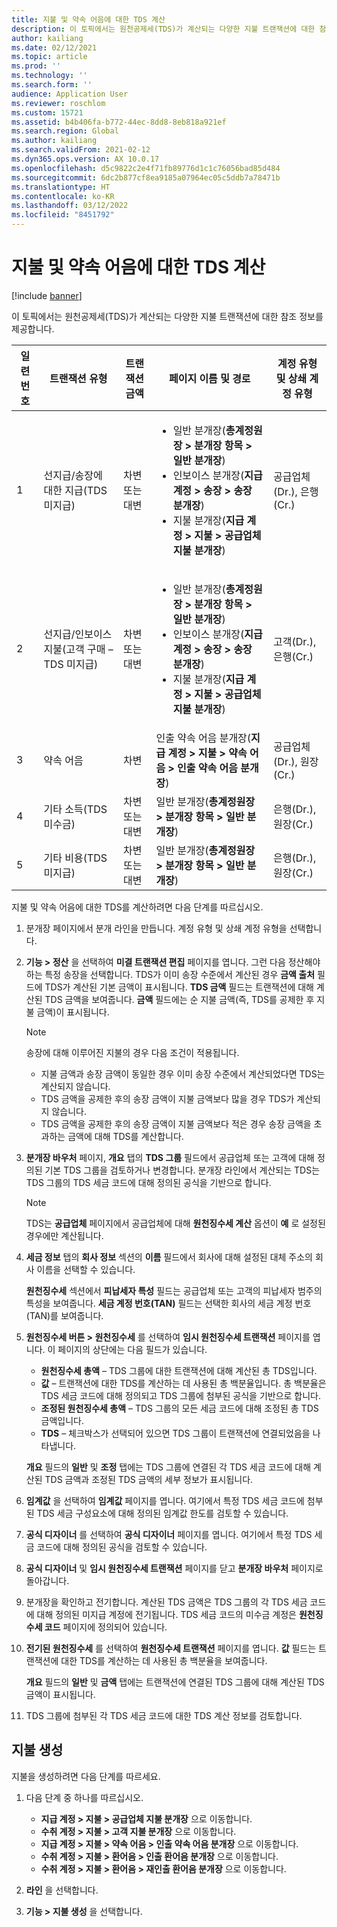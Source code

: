 ```yaml
---
title: 지불 및 약속 어음에 대한 TDS 계산
description: 이 토픽에서는 원천공제세(TDS)가 계산되는 다양한 지불 트랜잭션에 대한 참조 정보를 제공합니다.
author: kailiang
ms.date: 02/12/2021
ms.topic: article
ms.prod: ''
ms.technology: ''
ms.search.form: ''
audience: Application User
ms.reviewer: roschlom
ms.custom: 15721
ms.assetid: b4b406fa-b772-44ec-8dd8-8eb818a921ef
ms.search.region: Global
ms.author: kailiang
ms.search.validFrom: 2021-02-12
ms.dyn365.ops.version: AX 10.0.17
ms.openlocfilehash: d5c9822c2e4f71fb89776d1c1c76056bad85d484
ms.sourcegitcommit: 6dc2b877cf8ea9185a07964ec05c5ddb7a78471b
ms.translationtype: HT
ms.contentlocale: ko-KR
ms.lasthandoff: 03/12/2022
ms.locfileid: "8451792"
---
```

# <a name="tds-calculation-on-payments-and-promissory-notes"></a>지불 및 약속 어음에 대한 TDS 계산

[!include [banner](../includes/banner.md)]

이 토픽에서는 원천공제세(TDS)가 계산되는 다양한 지불 트랜잭션에 대한 참조 정보를 제공합니다.

| 일련 번호 | 트랜잭션 유형 | 트랜잭션 금액 | 페이지 이름 및 경로 | 계정 유형 및 상쇄 계정 유형 |
|---------------|------------------|--------------------|--------------------|--------------------------------------|
| 1             | 선지급/송장에 대한 지급(TDS 미지급) | 차변 또는 대변 | <ul><li>일반 분개장(**총계정원장 \> 분개장 항목 \> 일반 분개장**)</li><li>인보이스 분개장(**지급 계정 \> 송장 \> 송장 분개장**)</li><li>지불 분개장(**지급 계정 \> 지불 \> 공급업체 지불 분개장**)</li></ul> | 공급업체(Dr.), 은행(Cr.) |
| 2             | 선지급/인보이스 지불(고객 구매 – TDS 미지급) | 차변 또는 대변 | <ul><li>일반 분개장(**총계정원장 \> 분개장 항목 \> 일반 분개장**)</li><li>인보이스 분개장(**지급 계정 \> 송장 \> 송장 분개장**)</li><li>지불 분개장(**지급 계정 \> 지불 \> 공급업체 지불 분개장**)</li></ul> | 고객(Dr.), 은행(Cr.) |
| 3             | 약속 어음 | 차변 | 인출 약속 어음 분개장(**지급 계정 \> 지불 \> 약속 어음 \> 인출 약속 어음 분개장**) | 공급업체(Dr.), 원장(Cr.) |
| 4             | 기타 소득(TDS 미수금) | 차변 또는 대변 | 일반 분개장(**총계정원장 \> 분개장 항목 \> 일반 분개장**) | 은행(Dr.), 원장(Cr.) |
| 5             | 기타 비용(TDS 미지급) | 차변 또는 대변 | 일반 분개장(**총계정원장 \> 분개장 항목 \> 일반 분개장**) | 은행(Dr.), 원장(Cr.) |

지불 및 약속 어음에 대한 TDS를 계산하려면 다음 단계를 따르십시오.

1. 분개장 페이지에서 분개 라인을 만듭니다. 계정 유형 및 상쇄 계정 유형을 선택합니다.
2. **기능 \> 정산** 을 선택하여 **미결 트랜잭션 편집** 페이지를 엽니다. 그런 다음 정산해야 하는 특정 송장을 선택합니다. TDS가 이미 송장 수준에서 계산된 경우 **금액 출처** 필드에 TDS가 계산된 기본 금액이 표시됩니다. **TDS 금액** 필드는 트랜잭션에 대해 계산된 TDS 금액을 보여줍니다. **금액** 필드에는 순 지불 금액(즉, TDS를 공제한 후 지불 금액)이 표시됩니다.

    > [!NOTE]
    > 송장에 대해 이루어진 지불의 경우 다음 조건이 적용됩니다.
    >
    > - 지불 금액과 송장 금액이 동일한 경우 이미 송장 수준에서 계산되었다면 TDS는 계산되지 않습니다.
    > - TDS 금액을 공제한 후의 송장 금액이 지불 금액보다 많을 경우 TDS가 계산되지 않습니다.
    > - TDS 금액을 공제한 후의 송장 금액이 지불 금액보다 적은 경우 송장 금액을 초과하는 금액에 대해 TDS를 계산합니다.

3. **분개장 바우처** 페이지, **개요** 탭의 **TDS 그룹** 필드에서 공급업체 또는 고객에 대해 정의된 기본 TDS 그룹을 검토하거나 변경합니다. 분개장 라인에서 계산되는 TDS는 TDS 그룹의 TDS 세금 코드에 대해 정의된 공식을 기반으로 합니다.

    > [!NOTE]
    > TDS는 **공급업체** 페이지에서 공급업체에 대해 **원천징수세 계산** 옵션이 **예** 로 설정된 경우에만 계산됩니다.

4. **세금 정보** 탭의 **회사 정보** 섹션의 **이름** 필드에서 회사에 대해 설정된 대체 주소의 회사 이름을 선택할 수 있습니다.

    **원천징수세** 섹션에서 **피납세자 특성** 필드는 공급업체 또는 고객의 피납세자 범주의 특성을 보여줍니다. **세금 계정 번호(TAN)** 필드는 선택한 회사의 세금 계정 번호(TAN)를 보여줍니다.

5. **원천징수세 버튼 \> 원천징수세** 를 선택하여 **임시 원천징수세 트랜잭션** 페이지를 엽니다. 이 페이지의 상단에는 다음 필드가 있습니다.

    - **원천징수세 총액** – TDS 그룹에 대한 트랜잭션에 대해 계산된 총 TDS입니다.
    - **값** – 트랜잭션에 대한 TDS를 계산하는 데 사용된 총 백분율입니다. 총 백분율은 TDS 세금 코드에 대해 정의되고 TDS 그룹에 첨부된 공식을 기반으로 합니다.
    - **조정된 원천징수세 총액** – TDS 그룹의 모든 세금 코드에 대해 조정된 총 TDS 금액입니다.
    - **TDS** – 체크박스가 선택되어 있으면 TDS 그룹이 트랜잭션에 연결되었음을 나타냅니다.

    **개요** 필드의 **일반** 및 **조정** 탭에는 TDS 그룹에 연결된 각 TDS 세금 코드에 대해 계산된 TDS 금액과 조정된 TDS 금액의 세부 정보가 표시됩니다.

6. **임계값** 을 선택하여 **임계값** 페이지를 엽니다. 여기에서 특정 TDS 세금 코드에 첨부된 TDS 세금 구성요소에 대해 정의된 임계값 한도를 검토할 수 있습니다.
7. **공식 디자이너** 를 선택하여 **공식 디자이너** 페이지를 엽니다. 여기에서 특정 TDS 세금 코드에 대해 정의된 공식을 검토할 수 있습니다.
8. **공식 디자이너** 및 **임시 원천징수세 트랜잭션** 페이지를 닫고 **분개장 바우처** 페이지로 돌아갑니다.
9. 분개장을 확인하고 전기합니다. 계산된 TDS 금액은 TDS 그룹의 각 TDS 세금 코드에 대해 정의된 미지급 계정에 전기됩니다. TDS 세금 코드의 미수금 계정은 **원천징수세 코드** 페이지에 정의되어 있습니다.
10. **전기된 원천징수세** 를 선택하여 **원천징수세 트랜잭션** 페이지를 엽니다. **값** 필드는 트랜잭션에 대한 TDS를 계산하는 데 사용된 총 백분율을 보여줍니다.

    **개요** 필드의 **일반** 및 **금액** 탭에는 트랜잭션에 연결된 TDS 그룹에 대해 계산된 TDS 금액이 표시됩니다.

11. TDS 그룹에 첨부된 각 TDS 세금 코드에 대한 TDS 계산 정보를 검토합니다.

## <a name="generate-payments"></a>지불 생성

지불을 생성하려면 다음 단계를 따르세요.

1. 다음 단계 중 하나를 따르십시오.

    - **지급 계정 \> 지불 \> 공급업체 지불 분개장** 으로 이동합니다.
    - **수취 계정 \> 지불 \> 고객 지불 분개장** 으로 이동합니다.
    - **지급 계정 \> 지불 \> 약속 어음 \> 인출 약속 어음 분개장** 으로 이동합니다.
    - **수취 계정 \> 지불 \> 환어음 \> 인출 환어음 분개장** 으로 이동합니다.
    - **수취 계정 \> 지불 \> 환어음 \> 재인출 환어음 분개장** 으로 이동합니다.

2. **라인** 을 선택합니다.
3. **기능 \> 지불 생성** 을 선택합니다.
